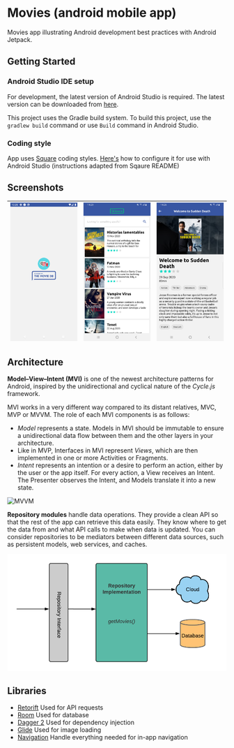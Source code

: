 Movies (android mobile app)
=================

Movies app illustrating Android development best practices with Android Jetpack.

Getting Started
---------------

### Android Studio IDE setup
For development, the latest version of Android Studio is required.
The latest version can be downloaded from [here](https://developer.android.com/studio/).

This project uses the Gradle build system.
To build this project, use the `gradlew build` command or use `Build` command in Android Studio.

### Coding style
App uses [Square](https://github.com/square/java-code-styles) coding styles.
[Here's](https://github.com/square/java-code-styles/blob/main/README.md) how to configure it for use with Android Studio
(instructions adapted from Sqaure README)

Screenshots
-----------
| [![Screen1](https://raw.githubusercontent.com/harunagic/movies/master/screenshots/ss1.png)]() | [![Screen2](https://raw.githubusercontent.com/harunagic/movies/master/screenshots/ss2.png)]() | [![Screen3](https://raw.githubusercontent.com/harunagic/movies/master/screenshots/ss3.png)]() |
|:---:|:---:|:---:|

Architecture
--------------
**Model–View–Intent (MVI)** is one of the newest architecture patterns for Android, inspired by the unidirectional and cyclical nature of the  _Cycle.js_  framework.

MVI works in a very different way compared to its distant relatives, MVC, MVP or MVVM. The role of each MVI components is as follows:

-   _Model_  represents a state. Models in MVI should be immutable to ensure a unidirectional data flow between them and the other layers in your architecture.
-   Like in MVP, Interfaces in MVI represent  _Views_, which are then implemented in one or more Activities or Fragments.
-   _Intent_  represents an intention or a desire to perform an action, either by the user or the app itself. For every action, a View receives an Intent. The Presenter observes the Intent, and Models translate it into a new state.

![MVVM](https://miro.medium.com/max/1898/1*Qptt82Zl3l0fGvhwUM-4cQ.png "Model–View–Intent")

**Repository modules** handle data operations. They provide a clean API so that the rest of the app can retrieve this data easily. They know where to get the data from and what API calls to make when data is updated. You can consider repositories to be mediators between different data sources, such as persistent models, web services, and caches.

![Repository patternb](https://raw.githubusercontent.com/harunagic/movies/master/screenshots/diagram.png "Repository pattern")

Libraries
--------------
* [Retorift](https://github.com/square/retrofit) Used for API requests
* [Room](https://developer.android.com/topic/libraries/architecture/room) Used for database
* [Dagger 2](https://github.com/google/dagger) Used for dependency injection
* [Glide](https://github.com/bumptech/glide) Used for image loading
* [Navigation](https://developer.android.com/guide/navigation/navigation-getting-started) Handle everything needed for in-app navigation